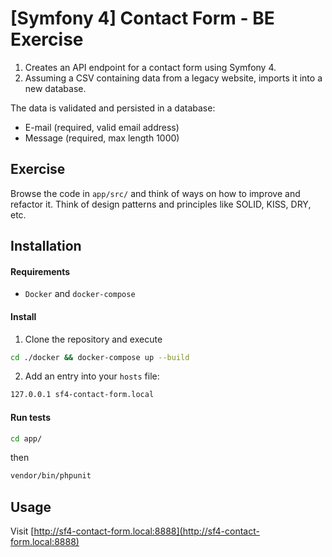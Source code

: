 # [Symfony 4] Contact Form - BE Exercise
1. Creates an API endpoint for a contact form using Symfony 4.
2. Assuming a CSV containing data from a legacy website, imports it into a new database.

The data is validated and persisted in a database:
* E-mail (required, valid email address)
* Message (required, max length 1000)

## Exercise
Browse the code in `app/src/` and think of ways on how to improve and refactor it.
Think of design patterns and principles like SOLID, KISS, DRY, etc.

## Installation
#### Requirements
- `Docker` and `docker-compose`

#### Install
1. Clone the repository and execute
```sh
cd ./docker && docker-compose up --build
```
2. Add an entry into your `hosts` file:
```sh
127.0.0.1 sf4-contact-form.local
```

#### Run tests
```sh
cd app/
```
then
```sh
vendor/bin/phpunit
```

## Usage
Visit [http://sf4-contact-form.local:8888](http://sf4-contact-form.local:8888)
